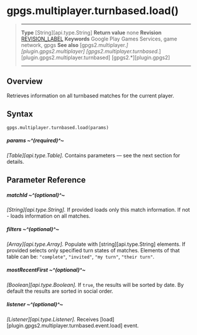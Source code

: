 # gpgs.multiplayer.turnbased.load()

> --------------------- ------------------------------------------------------------------------------------------
> __Type__              [String][api.type.String]
> __Return value__      none
> __Revision__          [REVISION_LABEL](REVISION_URL)
> __Keywords__          Google Play Games Services, game network, gpgs
> __See also__          [gpgs2.multiplayer.*][plugin.gpgs2.multiplayer]
>                       [gpgs2.multiplayer.turnbased.*][plugin.gpgs2.multiplayer.turnbased]
>                       [gpgs2.*][plugin.gpgs2]
> --------------------- ------------------------------------------------------------------------------------------

## Overview

Retrieves information on all turnbased matches for the current player.

## Syntax

	gpgs.multiplayer.turnbased.load(params)

##### params ~^(required)^~
_[Table][api.type.Table]._ Contains parameters — see the next section for details.

## Parameter Reference

##### matchId ~^(optional)^~
_[String][api.type.String]._ If provided loads only this match information. If not - loads information on all matches.

##### filters ~^(optional)^~
_[Array][api.type.Array]._ Populate with [string][api.type.String] elements. If provided selects only specified turn states of matches. Elements of that table can be: `"complete"`, `"invited"`, `"my turn"`, `"their turn"`.

##### mostRecentFirst ~^(optional)^~
_[Boolean][api.type.Boolean]._ If `true`, the results will be sorted by date. By default the results are sorted in social order.

##### listener ~^(optional)^~
_[Listener][api.type.Listener]._ Receives [load][plugin.gpgs2.multiplayer.turnbased.event.load] event.